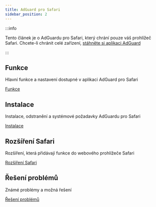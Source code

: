```yaml
---
title: AdGuard pro Safari
sidebar_position: 2
---
```


:::info

Tento článek je o AdGuardu pro Safari, který chrání pouze váš prohlížeč Safari. Chcete-li chránit celé zařízení, [stáhněte si aplikaci AdGuard](https://agrd.io/download-kb-adblock)

:::

## Funkce

Hlavní funkce a nastavení dostupné v aplikaci AdGuard pro Safari

[Funkce](/adguard-for-safari/features/features.md)

## Instalace

Instalace, odstranění a systémové požadavky AdGuardu pro Safari

[Instalace](/adguard-for-safari/installation.md)

## Rozšíření Safari

Rozšíření, která přidávají funkce do webového prohlížeče Safari

[Rozšíření Safari](/adguard-for-safari/extensions.md)

## Řešení problémů

Známé problémy a možná řešení

[Řešení problémů](/adguard-for-safari/solving-problems/solving-problems.md)
